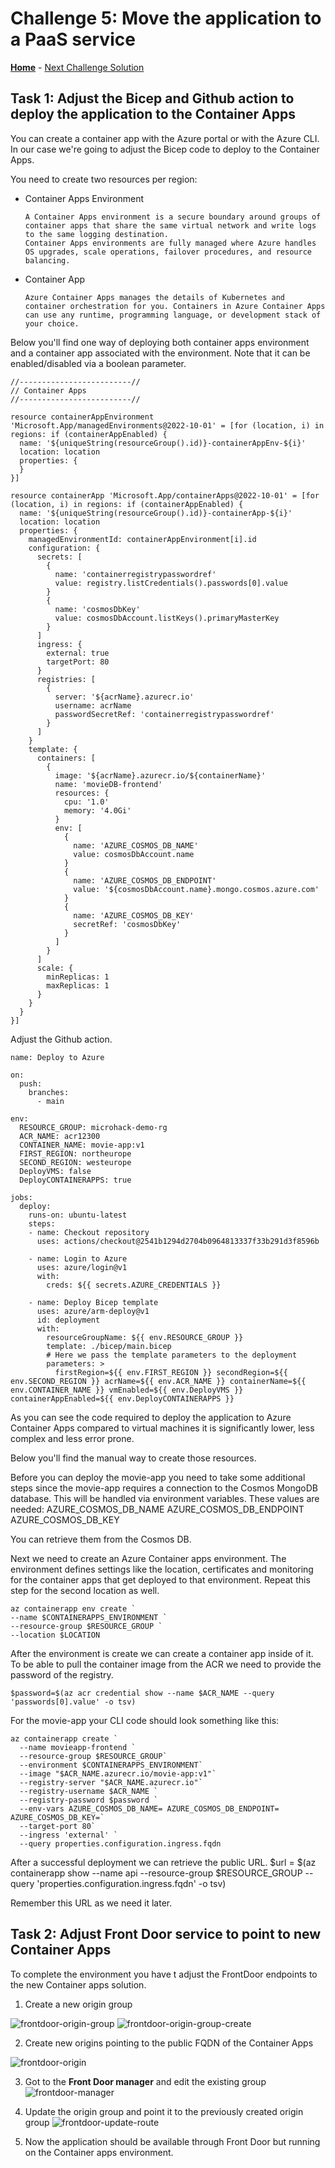 # Challenge 5: Move the application to a PaaS service

**[Home](../README.md)** - [Next Challenge Solution](./)

## Task 1: Adjust the Bicep and Github action to deploy the application to the Container Apps

You can create a container app with the Azure portal or with the Azure CLI. In our case we're going to adjust the Bicep code to deploy to the Container Apps.

You need to create two resources per region:
* Container Apps Environment

      A Container Apps environment is a secure boundary around groups of container apps that share the same virtual network and write logs to the same logging destination.
      Container Apps environments are fully managed where Azure handles OS upgrades, scale operations, failover procedures, and resource balancing.
* Container App

      Azure Container Apps manages the details of Kubernetes and container orchestration for you. Containers in Azure Container Apps can use any runtime, programming language, or development stack of your choice.

Below you'll find one way of deploying both container apps environment and a container app associated with the environment. Note that it can be enabled/disabled via a boolean parameter.

```
//-------------------------//
// Container Apps
//-------------------------//

resource containerAppEnvironment 'Microsoft.App/managedEnvironments@2022-10-01' = [for (location, i) in regions: if (containerAppEnabled) {
  name: '${uniqueString(resourceGroup().id)}-containerAppEnv-${i}'
  location: location
  properties: {
  }
}]

resource containerApp 'Microsoft.App/containerApps@2022-10-01' = [for (location, i) in regions: if (containerAppEnabled) {
  name: '${uniqueString(resourceGroup().id)}-containerApp-${i}'
  location: location
  properties: {
    managedEnvironmentId: containerAppEnvironment[i].id
    configuration: {
      secrets: [
        {
          name: 'containerregistrypasswordref'
          value: registry.listCredentials().passwords[0].value
        }
        {
          name: 'cosmosDbKey'
          value: cosmosDbAccount.listKeys().primaryMasterKey
        }
      ]
      ingress: {
        external: true
        targetPort: 80
      }
      registries: [
        {
          server: '${acrName}.azurecr.io'
          username: acrName
          passwordSecretRef: 'containerregistrypasswordref'
        }
      ]
    }
    template: {
      containers: [
        {
          image: '${acrName}.azurecr.io/${containerName}'
          name: 'movieDB-frontend'
          resources: {
            cpu: '1.0'
            memory: '4.0Gi'
          }
          env: [
            {
              name: 'AZURE_COSMOS_DB_NAME'
              value: cosmosDbAccount.name
            }
            {
              name: 'AZURE_COSMOS_DB_ENDPOINT'
              value: '${cosmosDbAccount.name}.mongo.cosmos.azure.com'
            }
            {
              name: 'AZURE_COSMOS_DB_KEY'
              secretRef: 'cosmosDbKey'
            }
          ]
        }
      ]
      scale: {
        minReplicas: 1
        maxReplicas: 1
      }
    }
  }
}]
```

Adjust the Github action.
```
name: Deploy to Azure

on:
  push:
    branches:
      - main

env:
  RESOURCE_GROUP: microhack-demo-rg
  ACR_NAME: acr12300
  CONTAINER_NAME: movie-app:v1
  FIRST_REGION: northeurope
  SECOND_REGION: westeurope
  DeployVMS: false
  DeployCONTAINERAPPS: true

jobs:
  deploy:
    runs-on: ubuntu-latest
    steps:
    - name: Checkout repository
      uses: actions/checkout@2541b1294d2704b0964813337f33b291d3f8596b

    - name: Login to Azure
      uses: azure/login@v1
      with:
        creds: ${{ secrets.AZURE_CREDENTIALS }}

    - name: Deploy Bicep template
      uses: azure/arm-deploy@v1
      id: deployment
      with:
        resourceGroupName: ${{ env.RESOURCE_GROUP }}
        template: ./bicep/main.bicep
        # Here we pass the template parameters to the deployment
        parameters: >
          firstRegion=${{ env.FIRST_REGION }} secondRegion=${{ env.SECOND_REGION }} acrName=${{ env.ACR_NAME }} containerName=${{ env.CONTAINER_NAME }} vmEnabled=${{ env.DeployVMS }} containerAppEnabled=${{ env.DeployCONTAINERAPPS }}
```

As you can see the code required to deploy the application to Azure Container Apps compared to virtual machines it is significantly lower, less complex and less error prone.


Below you'll find the manual way to create those resources.

Before you can deploy the movie-app you need to take some additional steps since the movie-app requires a connection to the Cosmos MongoDB database. This will be handled via environment variables. These values are needed:
AZURE_COSMOS_DB_NAME
AZURE_COSMOS_DB_ENDPOINT
AZURE_COSMOS_DB_KEY

You can retrieve them from the Cosmos DB.

Next we need to create an Azure Container apps environment. The environment defines settings like the location, certificates and monitoring for the container apps that get deployed to that environment.
Repeat this step for the second location as well.

```
az containerapp env create `
--name $CONTAINERAPPS_ENVIRONMENT `
--resource-group $RESOURCE_GROUP `
--location $LOCATION
```

After the environment is create we can create a container app inside of it.
To be able to pull the container image from the ACR we need to provide the password of the registry.
```
$password=$(az acr credential show --name $ACR_NAME --query 'passwords[0].value' -o tsv)
```

For the movie-app your CLI code should look something like this:
```
az containerapp create `
  --name movieapp-frontend `
  --resource-group $RESOURCE_GROUP`
  --environment $CONTAINERAPPS_ENVIRONMENT`
  --image "$ACR_NAME.azurecr.io/movie-app:v1"`
  --registry-server "$ACR_NAME.azurecr.io"`
  --registry-username $ACR_NAME `
  --registry-password $password `
  --env-vars AZURE_COSMOS_DB_NAME= AZURE_COSMOS_DB_ENDPOINT= AZURE_COSMOS_DB_KEY=`
  --target-port 80`
  --ingress 'external' `
  --query properties.configuration.ingress.fqdn
```

After a successful deployment we can retrieve the public URL.
$url = $(az containerapp show --name api --resource-group $RESOURCE_GROUP --query 'properties.configuration.ingress.fqdn' -o tsv)

Remember this URL as we need it later.

## Task 2: Adjust Front Door service to point to new Container Apps

To complete the environment you have t adjust the FrontDoor endpoints to the new Container apps solution.

1. Create a new origin group

![frontdoor-origin-group](../images/frontdoor07.png)
![frontdoor-origin-group-create](../images/frontdoor08.png)

2. Create new origins pointing to the public FQDN of the Container Apps

![frontdoor-origin](../images/frontdoor09.png)

3. Got to the <b>Front Door manager</b> and edit the existing group
![frontdoor-manager](../images/frontdoor10.png)

4. Update the origin group and point it to the previously created origin group
![frontdoor-update-route](../images/frontdoor11.png)

5. Now the application should be available through Front Door but running on the Container apps environment.
